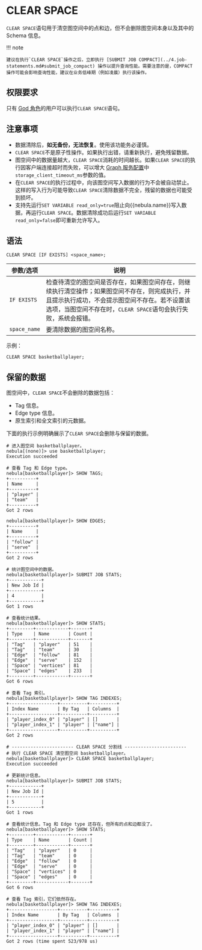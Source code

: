 # CLEAR SPACE

`CLEAR SPACE`语句用于清空图空间中的点和边，但不会删除图空间本身以及其中的 Schema 信息。


!!! note

    建议在执行`CLEAR SPACE`操作之后，立即执行 [SUBMIT JOB COMPACT](../4.job-statements.md#submit_job_compact) 操作以提升查询性能。需要注意的是，COMPACT 操作可能会影响查询性能，建议在业务低峰期（例如凌晨）执行该操作。
    
## 权限要求

只有 [God 角色](../../7.data-security/1.authentication/3.role-list.md)的用户可以执行`CLEAR SPACE`语句。

## 注意事项

- 数据清除后，**如无备份，无法恢复**。使用该功能务必谨慎。
- `CLEAR SPACE`不是原子性操作。如果执行出错，请重新执行，避免残留数据。
- 图空间中的数据量越大，`CLEAR SPACE`消耗的时间越长。如果`CLEAR SPACE`的执行因客户端连接超时而失败，可以增大 [Graph 服务配置](../../5.configurations-and-logs/1.configurations/3.graph-config.md)中`storage_client_timeout_ms`参数的值。
- 在`CLEAR SPACE`的执行过程中，向该图空间写入数据的行为不会被自动禁止。这样的写入行为可能导致`CLEAR SPACE`清除数据不完全，残留的数据也可能受到损坏。
- 支持先运行`SET VARIABLE read_only=true`阻止向{{nebula.name}}写入数据，再运行`CLEAR SPACE`。数据清除成功后运行`SET VARIABLE read_only=false`即可重新允许写入。



## 语法

```ngql
CLEAR SPACE [IF EXISTS] <space_name>;
```

| 参数/选项 | 说明 |
| - | - |
| `IF EXISTS` | 检查待清空的图空间是否存在，如果图空间存在，则继续执行清空操作；如果图空间不存在，则完成执行，并且提示执行成功，不会提示图空间不存在。若不设置该选项，当图空间不存在时，`CLEAR SPACE`语句会执行失败，系统会报错。 |
|`space_name`| 要清除数据的图空间名称。|

示例：

```ngql
CLEAR SPACE basketballplayer;
```

## 保留的数据

图空间中，`CLEAR SPACE`不会删除的数据包括：

- Tag 信息。
- Edge type 信息。
- 原生索引和全文索引的元数据。

下面的执行示例明确展示了`CLEAR SPACE`会删除与保留的数据。

```ngql
# 进入图空间 basketballplayer。
nebula[(none)]> use basketballplayer;
Execution succeeded

# 查看 Tag 和 Edge type。
nebula[basketballplayer]> SHOW TAGS;
+----------+
| Name     |
+----------+
| "player" |
| "team"   |
+----------+
Got 2 rows

nebula[basketballplayer]> SHOW EDGES;
+----------+
| Name     |
+----------+
| "follow" |
| "serve"  |
+----------+
Got 2 rows

# 统计图空间中的数据。
nebula[basketballplayer]> SUBMIT JOB STATS;
+------------+
| New Job Id |
+------------+
| 4          |
+------------+
Got 1 rows

# 查看统计结果。
nebula[basketballplayer]> SHOW STATS;
+---------+------------+-------+
| Type    | Name       | Count |
+---------+------------+-------+
| "Tag"   | "player"   | 51    |
| "Tag"   | "team"     | 30    |
| "Edge"  | "follow"   | 81    |
| "Edge"  | "serve"    | 152   |
| "Space" | "vertices" | 81    |
| "Space" | "edges"    | 233   |
+---------+------------+-------+
Got 6 rows

# 查看 Tag 索引。
nebula[basketballplayer]> SHOW TAG INDEXES;
+------------------+----------+----------+
| Index Name       | By Tag   | Columns  |
+------------------+----------+----------+
| "player_index_0" | "player" | []       |
| "player_index_1" | "player" | ["name"] |
+------------------+----------+----------+
Got 2 rows

# ----------------------- CLEAR SPACE 分割线 -----------------------
# 执行 CLEAR SPACE 清空图空间 basketballplayer。
nebula[basketballplayer]> CLEAR SPACE basketballplayer;
Execution succeeded

# 更新统计信息。
nebula[basketballplayer]> SUBMIT JOB STATS;
+------------+
| New Job Id |
+------------+
| 5          |
+------------+
Got 1 rows

# 查看统计信息。Tag 和 Edge type 还存在，但所有的点和边都没了。
nebula[basketballplayer]> SHOW STATS;
+---------+------------+-------+
| Type    | Name       | Count |
+---------+------------+-------+
| "Tag"   | "player"   | 0     |
| "Tag"   | "team"     | 0     |
| "Edge"  | "follow"   | 0     |
| "Edge"  | "serve"    | 0     |
| "Space" | "vertices" | 0     |
| "Space" | "edges"    | 0     |
+---------+------------+-------+
Got 6 rows

# 查看 Tag 索引，它们依然存在。
nebula[basketballplayer]> SHOW TAG INDEXES;
+------------------+----------+----------+
| Index Name       | By Tag   | Columns  |
+------------------+----------+----------+
| "player_index_0" | "player" | []       |
| "player_index_1" | "player" | ["name"] |
+------------------+----------+----------+
Got 2 rows (time spent 523/978 us)
```
